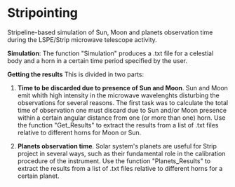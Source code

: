 # Stripointing
Stripeline-based simulation of Sun, Moon and planets observation time during the LSPE/Strip microwave telescope activity.

**Simulation**:
The function "Simulation" produces a .txt file for a celestial body and a horn in a certain time period specified by the user.

**Getting the results**
This is divided in two parts:
1) **Time to be discarded due to presence of Sun and Moon**. Sun and Moon emit whith high intensity in the microwave wavelenghts disturbing the observations for several reasons. The first task was to calculate the total time of observation one must discard due to Sun and/or Moon presence within a certain angular distance from one (or more than one) horn.
Use the function "Get_Results" to extract the results from a list of .txt files relative to different horns for Moon or Sun. 

2) **Planets observation time**. Solar system's planets are useful for Strip project in several ways, such as their fundamental role in the calibration procedure of the instrument. Use the function "Planets_Results" to extract the results from a list of .txt files relative to different horns for a certain planet.
